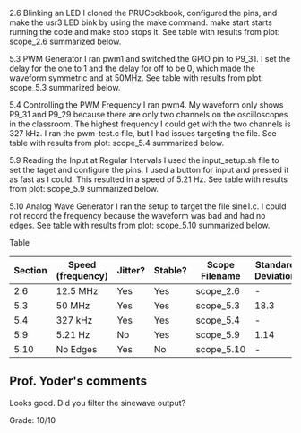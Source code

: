2.6 Blinking an LED
    I cloned the PRUCookbook, configured the pins, and make the usr3 LED bink 
    by using the make command. make start starts running the code and make stop
    stops it. See table with results from plot: scope_2.6 summarized below.
    
    
5.3 PWM Generator
    I ran pwm1 and switched the GPIO pin to P9_31. I set the delay for the one 
    to 1 and the delay for off to be 0, which made the waveform symmetric and 
    at 50MHz. See table with results from plot: scope_5.3 summarized below.


5.4 Controlling the PWM Frequency
    I ran pwm4. My waveform only shows P9_31 and P9_29 because there are only 
    two channels on the oscilloscopes in the classroom. The highest frequency
    I could get with the two channels is 327 kHz. I ran the pwm-test.c file, 
    but I had issues targeting the file. See table with results from plot: 
    scope_5.4 summarized below.


5.9 Reading the Input at Regular Intervals
    I used the input_setup.sh file to set the taget and configure the pins. I 
    used a button for input and pressed it as fast as I could. This resulted in 
    a speed of 5.21 Hz. See table with results from plot: scope_5.9 summarized
    below.


5.10 Analog Wave Generator
    I ran the setup to target the file sine1.c. I could not record the frequency 
    because the waveform was bad and had no edges. See table with results from 
    plot: scope_5.10 summarized below.


Table

Section     |  Speed (frequency) |   Jitter?     |   Stable?    |   Scope Filename | Standard Deviation
------------|--------------------|---------------|--------------|------------------|---------------------
2.6         |   12.5 MHz         |  Yes          |  Yes         |   scope_2.6      |  -
5.3         |   50   MHz         |  Yes          |  Yes         |   scope_5.3      | 18.3
5.4         |   327  kHz         |  Yes          |  Yes         |   scope_5.4      |  -
5.9         |   5.21 Hz          |  No           |  Yes         |   scope_5.9      | 1.14
5.10        |   No Edges         |  Yes          |  No          |   scope_5.10     |  -

## Prof. Yoder's comments

Looks good.  Did you filter the sinewave output?

Grade:  10/10
